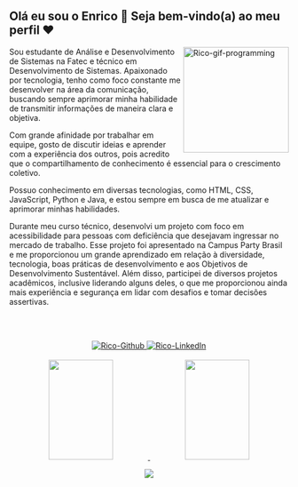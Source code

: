 ## Olá eu sou o Enrico 👋 Seja bem-vindo(a) ao meu perfil ❤️

<img alt="Rico-gif-programming"  align="right" width="190" src="https://media.giphy.com/media/xQNUljwfbST8zJeS8y/giphy.gif">

Sou estudante de Análise e Desenvolvimento de Sistemas na Fatec e técnico em Desenvolvimento de Sistemas. Apaixonado por tecnologia, tenho como foco constante me desenvolver na área da comunicação, buscando sempre aprimorar minha habilidade de transmitir informações de maneira clara e objetiva.

Com grande afinidade por trabalhar em equipe, gosto de discutir ideias e aprender com a experiência dos outros, pois acredito que o compartilhamento de conhecimento é essencial para o crescimento coletivo.

Possuo conhecimento em diversas tecnologias, como HTML, CSS, JavaScript, Python e Java, e estou sempre em busca de me atualizar e aprimorar minhas habilidades.

Durante meu curso técnico, desenvolvi um projeto com foco em acessibilidade para pessoas com deficiência que desejavam ingressar no mercado de trabalho. Esse projeto foi apresentado na Campus Party Brasil e me proporcionou um grande aprendizado em relação à diversidade, tecnologia, boas práticas de desenvolvimento e aos Objetivos de Desenvolvimento Sustentável. Além disso, participei de diversos projetos acadêmicos, inclusive liderando alguns deles, o que me proporcionou ainda mais experiência e segurança em lidar com desafios e tomar decisões assertivas.

<br><br>

<div align="center"> 
   <a href="https://github.com/enricofs" target="_blank">
    <img alt="Rico-Github" src="https://img.shields.io/badge/-Github-%23333?style=for-the-badge&logo=Github&logoColor=white">
   </a>
   <a href="https://www.linkedin.com/in/enrico-ferreira-dos-santos/" target="_blank">
     <img alt="Rico-LinkedIn" src="https://img.shields.io/badge/-LinkedIn-%23333?style=for-the-badge&logo=linkedin&logoColor=white">
   </a> <br><br>
</div>

<div align="center">
  <a href="https://github.com/enricofs">
  <img height="180em" width="48%" src="https://github-readme-stats.vercel.app/api?username=enricofs&show_icons=true&icon_color=407AFF&theme=dark&include_all_commits=true&count_private=true"/>
  <img height="180em" width="48%" src="https://github-readme-stats.vercel.app/api/top-langs/?username=enricofs&layout=compact&langs_count=4&theme=dark"/>
</div>
   
<p align="center">
  <a href="https://skillicons.dev">
    <img src="https://skillicons.dev/icons?i=html,css,js,php,git,github,vscode">
  </a>
</p>

<!--
<div style="display: inline_block" align="center"><br>
  <img align="center" alt="Rico-HTML" height="30" width="40" src="https://raw.githubusercontent.com/devicons/devicon/master/icons/html5/html5-original.svg">
  <img align="center" alt="Rico-CSS" height="30" width="40" src="https://raw.githubusercontent.com/devicons/devicon/master/icons/css3/css3-original.svg">
  <img align="center" alt="Rico-Js" height="30" width="40" src="https://raw.githubusercontent.com/devicons/devicon/master/icons/javascript/javascript-plain.svg">
  <img align="center" alt="Rico-PHP" height="30" width="40" src="https://raw.githubusercontent.com/devicons/devicon/master/icons/php/php-plain.svg">
</div>
-->  

